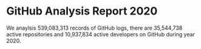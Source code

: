 # GitHub Analysis Report 2020

We anaylsis 539,083,313 records of GitHub logs, there are 35,544,738 active repositories and 10,937,834 active developers on GitHub during year 2020.

